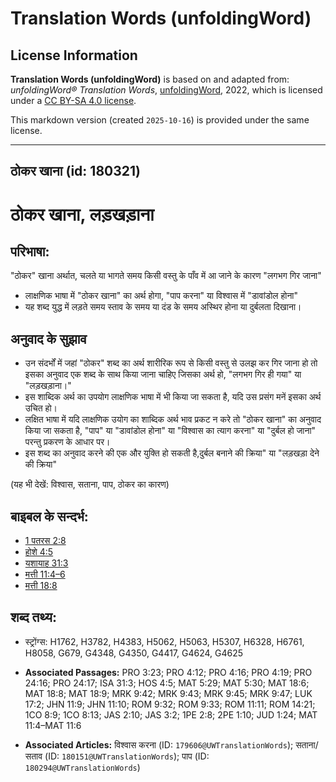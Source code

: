 # Translation Words (unfoldingWord)

## License Information

**Translation Words (unfoldingWord)** is based on and adapted from: _unfoldingWord® Translation Words_, [unfoldingWord](https://unfoldingword.org/utw), 2022, which is licensed under a [CC BY-SA 4.0 license](https://creativecommons.org/licenses/by-sa/4.0/legalcode.en).

This markdown version (created `2025-10-16`) is provided under the same license.



--------------------------------

## ठोकर खाना (id: 180321)

ठोकर खाना, लड़खड़ाना
==================

परिभाषा:
--------

"ठोकर" खाना अर्थात, चलते या भागते समय किसी वस्तु के पाँव में आ जाने के कारण "लगभग गिर जाना"

* लाक्षणिक भाषा में "ठोकर खाना" का अर्थ होगा, "पाप करना" या विश्वास में "डावांडोल होना"
* यह शब्द युद्ध में लड़ते समय स्ताव के समय या दंड के समय अस्थिर होना या दुर्बलता दिखाना।

अनुवाद के सुझाव
---------------

* उन संदर्भों में जहां "ठोकर" शब्द का अर्थ शारीरिक रूप से किसी वस्तु से उलझ कर गिर जाना हो तो इसका अनुवाद एक शब्द के साथ किया जाना चाहिए जिसका अर्थ हो, "लगभग गिर ही गया" या "लड़खड़ाना।"
* इस शाब्दिक अर्थ का उपयोग लाक्षणिक भाषा में भी किया जा सकता है, यदि उस प्रसंग मनें इसका अर्थ उचित हो।
* लक्षित भाषा में यदि लाक्षणिक उयोग का शाब्दिक अर्थ भाव प्रकट न करे तो "ठोकर खाना" का अनुवाद किया जा सकता है, "पाप" या "डावांडोल होना" या "विश्वास का त्याग करना" या "दुर्बल हो जाना" परन्तु प्रकरण के आधार पर।
* इस शब्द का अनुवाद करने की एक और युक्ति हो सकती है,दुर्बल बनाने की क्रिया" या "लड़खड़ा देने की क्रिया"

(यह भी देखें: विश्वास, सताना, पाप, ठोकर का कारण)

बाइबल के सन्दर्भ:
-----------------

* [1 पतरस 2:8](https://ref.ly/1Pet0:0)
* [होशे 4:5](https://ref.ly/Hos4:5)
* [यशायाह 31:3](https://ref.ly/Isa31:3)
* [मत्ती 11:4–6](https://ref.ly/Matt11:4-Matt11:6)
* [मत्ती 18:8](https://ref.ly/Matt18:8)

शब्द तथ्य:
----------

* स्ट्रोंग्स: H1762, H3782, H4383, H5062, H5063, H5307, H6328, H6761, H8058, G679, G4348, G4350, G4417, G4624, G4625

* **Associated Passages:** PRO 3:23; PRO 4:12; PRO 4:16; PRO 4:19; PRO 24:16; PRO 24:17; ISA 31:3; HOS 4:5; MAT 5:29; MAT 5:30; MAT 18:6; MAT 18:8; MAT 18:9; MRK 9:42; MRK 9:43; MRK 9:45; MRK 9:47; LUK 17:2; JHN 11:9; JHN 11:10; ROM 9:32; ROM 9:33; ROM 11:11; ROM 14:21; 1CO 8:9; 1CO 8:13; JAS 2:10; JAS 3:2; 1PE 2:8; 2PE 1:10; JUD 1:24; MAT 11:4–MAT 11:6
* **Associated Articles:** विश्वास करना (ID: `179606@UWTranslationWords`); सताना/सताव (ID: `180151@UWTranslationWords`); पाप (ID: `180294@UWTranslationWords`)


